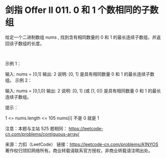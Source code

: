 # 剑指 Offer II 011. 0 和 1 个数相同的子数组

给定一个二进制数组 nums , 找到含有相同数量的 0 和 1 的最长连续子数组，并返回该子数组的长度。

 

示例 1：

输入: nums = [0,1]
输出: 2
说明: [0, 1] 是具有相同数量 0 和 1 的最长连续子数组。
示例 2：

输入: nums = [0,1,0]
输出: 2
说明: [0, 1] (或 [1, 0]) 是具有相同数量 0 和 1 的最长连续子数组。
 

提示：

1 <= nums.length <= 105
nums[i] 不是 0 就是 1
 

注意：本题与主站 525 题相同： https://leetcode-cn.com/problems/contiguous-array/

来源：力扣（LeetCode）
链接：https://leetcode-cn.com/problems/A1NYOS
著作权归领扣网络所有。商业转载请联系官方授权，非商业转载请注明出处。